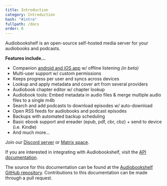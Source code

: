 ```yaml
---
title: Introduction
category: Introduction
hash: "#intro"
fullpath: /docs
order: 0
---
```


Audiobookshelf is an open-source self-hosted media server for your audiobooks and podcasts.

**Features include...**
- Companion [android and iOS app](https://github.com/advplyr/audiobookshelf-app) w/ offline listening *(in beta)*
- Multi-user support w/ custom permissions
- Keeps progress per user and syncs across devices
- Lookup and apply metadata and cover art from several providers
- Audiobook chapter editor w/ chapter lookup
- Audiobook tools: Embed metadata in audio files & merge multiple audio files to a single m4b
- Search and add podcasts to download episodes w/ auto-download
- Open RSS feeds for audiobooks and podcast episodes
- Backups with automated backup scheduling
- Basic ebook support and ereader (epub, pdf, cbr, cbz) + send to device (i.e. Kindle)
- And much more...

Join our [Discord server](https://discord.gg/HQgCbd6E75) or [Matrix space](https://matrix.to/#/#audiobookshelf:matrix.org).

If you are interested in integrating with Audiobookshelf, visit the [API documentation](https://api.audiobookshelf.org/). 

The source for this documentation can be found at the [Audiobookshelf GitHub repository](https://github.com/audiobookshelf/audiobookshelf-web/tree/master/content/docs/install). Contributions to this documentation can be made through a pull request.

